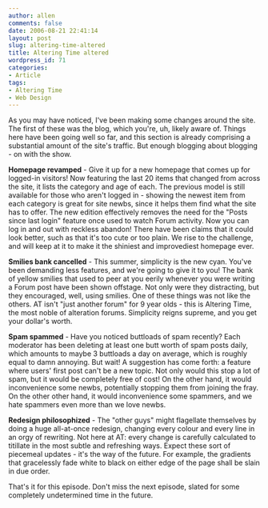 ```yaml
---
author: allen
comments: false
date: 2006-08-21 22:41:14
layout: post
slug: altering-time-altered
title: Altering Time altered
wordpress_id: 71
categories:
- Article
tags:
- Altering Time
- Web Design
---
```


As you may have noticed, I've been making some changes around the site. The first of these was the blog, which you're, uh, likely aware of. Things here have been going well so far, and this section is already comprising a substantial amount of the site's traffic. But enough blogging about blogging - on with the show.

**Homepage revamped** - Give it up for a new homepage that comes up for logged-in visitors! Now featuring the last 20 items that changed from across the site, it lists the category and age of each. The previous model is still available for those who aren't logged in - showing the newest item from each category is great for site newbs, since it helps them find what the site has to offer. The new edition effectively removes the need for the "Posts since last login" feature once used to watch Forum activity. Now you can log in and out with reckless abandon! There have been claims that it could look better, such as that it's too cute or too plain. We rise to the challenge, and will keep at it to make it the shiniest and improvediest homepage ever.

**Smilies bank cancelled** - This summer, simplicity is the new cyan. You've been demanding less features, and we're going to give it to you! The bank of yellow smilies that used to peer at you eerily whenever you were writing a Forum post have been shown offstage. Not only were they distracting, but they encouraged, well, using smilies. One of these things was not like the others. AT isn't "just another forum" for 9 year olds - this is Altering Time, the most noble of alteration forums. Simplicity reigns supreme, and you get your dollar's worth.

**Spam spammed** - Have you noticed buttloads of spam recently? Each moderator has been deleting at least one butt worth of spam posts daily, which amounts to maybe 3 buttloads a day on average, which is roughly equal to damn annoying. But wait! A suggestion has come forth: a feature where users' first post can't be a new topic. Not only would this stop a lot of spam, but it would be completely free of cost! On the other hand, it would inconvenience some newbs, potentially stopping them from joining the fray. On the other other hand, it would inconvenience some spammers, and we hate spammers even more than we love newbs.

**Redesign philosophized** - The "other guys" might flagellate themselves by doing a huge all-at-once redesign, changing every colour and every line in an orgy of rewriting. Not here at AT: every change is carefully calculated to titillate in the most subtle and refreshing ways. Expect these sort of piecemeal updates - it's the way of the future. For example, the gradients that gracelessly fade white to black on either edge of the page shall be slain in due order.

That's it for this episode. Don't miss the next episode, slated for some completely undetermined time in the future.
